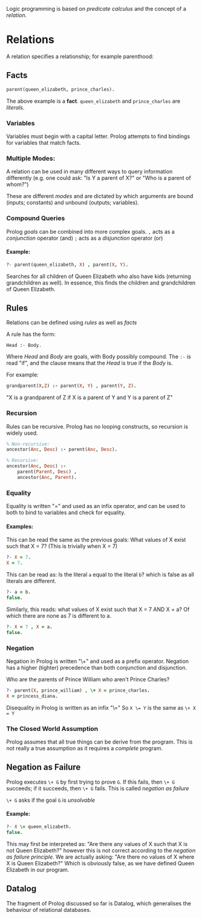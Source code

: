 
Logic programming is based on _predicate calculus_ and the concept of a _relation_.


# Relations
A relation specifies a relationship; for example parenthood:

## Facts
```prolog
parent(queen_elizabeth, prince_charles).
```

The above example is a **fact**.
`queen_elizabeth` and `prince_charles` are *literals*.


### Variables

Variables must begin with a capital letter.
Prolog attempts to find bindings for variables that match facts.

### Multiple Modes:
A relation can be used in many different ways to query information differently
(e.g. one could ask: "Is Y a parent of X?" or "Who is a parent of whom?")

These are different *modes* and are dictated by which arguments are bound (inputs; constants) and unbound (outputs; variables).

### Compound Queries
Prolog *goals* can be combined into more complex goals.
`,` acts as a *conjunction* operator (and)
`;` acts as a *disjunction* operator (or)

#### Example:
```prolog
?- parent(queen_elizabeth, X) , parent(X, Y).
```

Searches for all children of Queen Elizabeth who also have kids (returning grandchildren as well).
In essence, this finds the children and grandchildren of Queen Elizabeth.


## Rules
Relations can be defined using *rules* as well as *facts*

A rule has the form:
```
Head :- Body.
```

Where *Head* and *Body* are goals, with Body possibly compound. The `:-` is read "if", and the clause means that the *Head* is true if the *Body* is.

For example:
```prolog
grandparent(X,Z) :- parent(X, Y) , parent(Y, Z).
```

"X is a grandparent of Z if X is a parent of Y and Y is a parent of Z"

### Recursion

Rules can be recursive. Prolog has no looping constructs, so recursion is widely used.

```prolog
% Non-recursive:
ancestor(Anc, Desc) :- parent(Anc, Desc).

% Recursive:
ancestor(Anc, Desc) :-
	parent(Parent, Desc) ,
	ancestor(Anc, Parent).

```

### Equality

Equality is written "=" and used as an infix operator, and can be used to both to bind to variables and check for equality.

#### Examples:

This can be read the same as the previous goals: What values of X exist such that X = 7? (This is trivially when X = 7)
```prolog
?- X = 7.
X = 7.
```

This can be read as: Is the literal `a` equal to the literal `b`? which is false as all literals are different.
```prolog
?- a = b.
false.
```

Similarly, this reads: what values of X exist such that X = 7 AND X = a? Of which there are none as 7 is different to a.
```prolog
?- X = 7 , X = a.
false.
```



### Negation
Negation in Prolog is written "\\+" and used as a prefix operator. Negation has a higher (tighter) precedence than both conjunction and disjunction. 

Who are the parents of Prince William who aren't Prince Charles?
```prolog
?- parent(X, prince_william) , \+ X = prince_charles.
X = princess_diana.
```

Disequality in Prolog is written as an infix "\\=" So `X \= Y` is the same as `\+ X = Y`



### The Closed World Assumption
Prolog assumes that all true things can be derive from the program. This is not really a true assumption as it requires a *complete* program.


## Negation as Failure
Prolog executes `\+ G` by first trying to prove `G`. If this fails, then `\+ G` succeeds; if it succeeds, then `\+ G` fails. This is called *negation as failure*

`\+ G` asks if the goal `G` is *unsolvable*

#### Example:
```prolog
?- X \= queen_elizabeth.
false.
```

This may first be interpreted as:
"Are there any values of X such that X is not Queen Elizabeth?" however this is not correct according to the *negation as failure principle*. We are actually asking: "Are there no values of X where X is Queen Elizabeth?" Which is obviously false, as we have defined Queen Elizabeth in our program.


## Datalog
The fragment of Prolog discussed so far is Datalog, which generalises the behaviour of relational databases.
